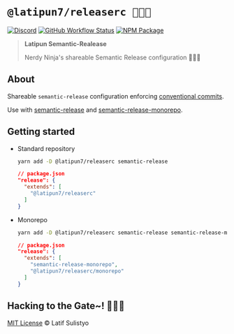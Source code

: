 # `@latipun7/releaserc 🐱‍👤🚀`

[![Discord][discord-image]][discord-url]
[![GitHub Workflow Status][workflow-image]][workflow-url]
[![NPM Package][npm-image]][npm-url]

> **Latipun Semantic-Realease**
>
> Nerdy Ninja's shareable Semantic Release configuration 🐱‍👤🚀

## About

Shareable `semantic-release` configuration enforcing [conventional commits](https://conventionalcommits.org/).

Use with [semantic-release](https://npm.im/semantic-release) and [semantic-release-monorepo](https://npm.im/semantic-release-monorepo).

## Getting started

- Standard repository

  ```sh
  yarn add -D @latipun7/releaserc semantic-release
  ```

  ```json
  // package.json
  "release": {
    "extends": [
      "@latipun7/releaserc"
    ]
  }
  ```

- Monorepo

  ```sh
  yarn add -D @latipun7/releaserc semantic-release semantic-release-monorepo
  ```

  ```json
  // package.json
  "release": {
    "extends": [
      "semantic-release-monorepo",
      "@latipun7/releaserc/monorepo"
    ]
  }
  ```

## Hacking to the Gate~! 🐱‍💻🎶

[MIT License][license-url] © Latif Sulistyo

<!-- Variables -->

[discord-image]: https://img.shields.io/discord/758271814153011201?label=Developers%20Indonesia&logo=discord&style=flat-square
[discord-url]: https://discord.gg/njSj2Nq "Chat and discuss at Developers Indonesia"
[workflow-image]: https://img.shields.io/github/workflow/status/latipun7/library/Continuous%20Integration%20and%20Continuous%20Delivery%20%E2%9A%99%F0%9F%9A%80?label=CI%2FCD&logo=github%20actions&style=flat-square
[workflow-url]: https://github.com/latipun7/library/actions "GitHub Actions"
[npm-image]: https://img.shields.io/npm/v/@latipun7/releaserc?label=package&logo=npm&style=flat-square
[npm-url]: https://npmjs.org/package/@latipun7/releaserc "@latipun7/releaserc on NPM"
[license-url]: https://github.com/latipun7/library/blob/main/license "MIT License"
